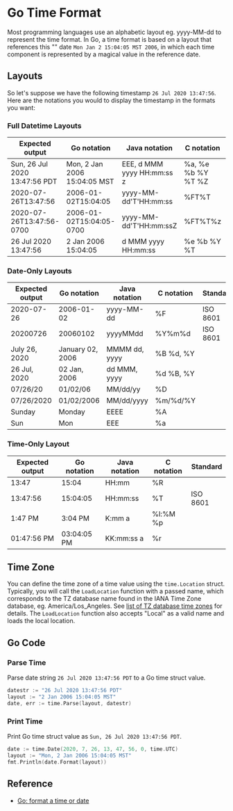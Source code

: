 # Go Time Format

Most programming languages use an alphabetic layout eg. yyyy-MM-dd to represent the time format. In Go, a time format is based on a layout that references this "" date `Mon Jan 2 15:04:05 MST 2006`, in which each time component is represented by a magical value in the reference date.

## Layouts

So let's suppose we have the following timestamp `26 Jul 2020 13:47:56`. Here are the notations you would to display the timestamp in the formats you want:

### Full Datetime Layouts

| Expected output               | Go notation                  | Java notation              | C notation         | Standard          |
|-------------------------------|------------------------------|----------------------------|--------------------|-------------------|
| Sun, 26 Jul 2020 13:47:56 PDT | Mon, 2 Jan 2006 15:04:05 MST | EEE, d MMM yyyy HH:mm:ss z | %a, %e %b %Y %T %Z | RFC 1123, RFC 822 |
| 2020-07-26T13:47:56           | 2006-01-02T15:04:05	       | yyyy-MM-dd'T'HH:mm:ss	    | %FT%T	             | ISO 8601          |
| 2020-07-26T13:47:56-0700      | 2006-01-02T15:04:05-0700	   | yyyy-MM-dd'T'HH:mm:ssZ	    | %FT%T%z	         | ISO 8601          |
| 26 Jul 2020 13:47:56          | 2 Jan 2006 15:04:05          | d MMM yyyy HH:mm:ss	    | %e %b %Y %T        |                   |

### Date-Only Layouts

| Expected output | Go notation      | Java notation | C notation | Standard |
|-----------------|------------------|---------------|------------|----------|
| 2020-07-26      | 2006-01-02       | yyyy-MM-dd    | %F         | ISO 8601 |
| 20200726        | 20060102         | yyyyMMdd      | %Y%m%d     | ISO 8601 |
| July 26, 2020   | January 02, 2006 | MMMM dd, yyyy | %B %d, %Y  |          |
| 26 Jul, 2020    | 02 Jan, 2006     | dd MMM, yyyy  | %d %B, %Y  |          |
| 07/26/20        | 01/02/06         | MM/dd/yy      | %D         |          |
| 07/26/2020      | 01/02/2006       | MM/dd/yyyy    | %m/%d/%Y   |          |
| Sunday          | Monday           | EEEE          | %A         |          |
| Sun             | Mon              | EEE           | %a         |          |

### Time-Only Layout

| Expected output | Go notation      | Java notation | C notation | Standard |
|-----------------|------------------|---------------|------------|----------|
| 13:47           | 15:04            | HH:mm	     | %R         |          |
| 13:47:56        | 15:04:05         | HH:mm:ss	     | %T         | ISO 8601 |
| 1:47 PM         | 3:04 PM	         | K:mm a	     | %l:%M %p   |          |
| 01:47:56 PM     | 03:04:05 PM	     | KK:mm:ss a	 | %r         |          |

## Time Zone

You can define the time zone of a time value using the `time.Location` struct. Typically, you will call the `LoadLocation` function with a passed name, which corresponds to the TZ database name found in the IANA Time Zone database, eg. America/Los_Angeles. See [list of TZ database time zones](https://en.wikipedia.org/wiki/List_of_tz_database_time_zones) for details. The `LoadLocation` function also accepts "Local" as a valid name and loads the local location.

## Go Code

### Parse Time

Parse date string `26 Jul 2020 13:47:56 PDT` to a Go time struct value.

```go
datestr := "26 Jul 2020 13:47:56 PDT"
layout := "2 Jan 2006 15:04:05 MST"
date, err := time.Parse(layout, datestr)
```

### Print Time

Print Go time struct value as `Sun, 26 Jul 2020 13:47:56 PDT`.

```go
date := time.Date(2020, 7, 26, 13, 47, 56, 0, time.UTC)
layout := "Mon, 2 Jan 2006 15:04:05 MST"
fmt.Println(date.Format(layout))
```

## Reference

* [Go: format a time or date](https://programming.guide/go/format-parse-string-time-date-example.html)

